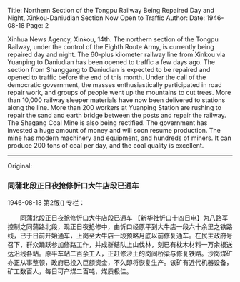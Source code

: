 Title: Northern Section of the Tongpu Railway Being Repaired Day and Night, Xinkou-Daniudian Section Now Open to Traffic
Author: 
Date: 1946-08-18
Page: 2

Xinhua News Agency, Xinkou, 14th. The northern section of the Tongpu Railway, under the control of the Eighth Route Army, is currently being repaired day and night. The 60-plus kilometer railway line from Xinkou via Yuanping to Daniudian has been opened to traffic a few days ago. The section from Shanggang to Daniudian is expected to be repaired and opened to traffic before the end of this month. Under the call of the democratic government, the masses enthusiastically participated in road repair work, and groups of people went up the mountains to cut trees. More than 10,000 railway sleeper materials have now been delivered to stations along the line. More than 200 workers at Yuanping Station are rushing to repair the sand and earth bridge between the posts and repair the railway. The Shagang Coal Mine is also being rectified. The government has invested a huge amount of money and will soon resume production. The mine has modern machinery and equipment, and hundreds of miners. It can produce 200 tons of coal per day, and the coal quality is excellent.



<hr /> 

Original: 


### 同蒲北段正日夜抢修忻口大牛店段已通车

1946-08-18
第2版()
专栏：

　　同蒲北段正日夜抢修忻口大牛店段已通车
    【新华社忻口十四日电】为八路军控制之同蒲路北段，现正日夜抢修中，由忻口经原平到大牛店一段六十余里之铁路线，已于日前开始通车，上岗至大牛店一段预略月底以前修复通车。在民主政府号召下，群众踊跃参加修路工作，并成群结队上山伐林，刻已有枕木材料一万余根送达沿线各站。原平车站二百余工人，正赶修沙土的岗间桥梁与修复铁路。沙岗煤矿亦正从事整顿，政府已投入巨额资金，不久即将恢复生产。该矿有近代机器设备，矿工数百人，每日可产煤二百吨，煤质极佳。
